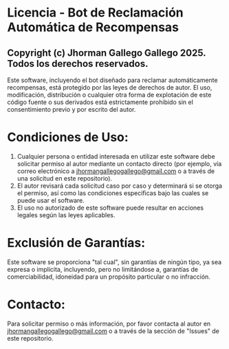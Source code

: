 # Licencia - Bot de Reclamación Automática de Recompensas
## Copyright (c) Jhorman Gallego Gallego 2025. Todos los derechos reservados.

Este software, incluyendo el bot diseñado para reclamar automáticamente recompensas, está protegido por las leyes de derechos de autor. El uso, modificación, distribución o cualquier otra forma de explotación de este código fuente o sus derivados está estrictamente prohibido sin el consentimiento previo y por escrito del autor.

# Condiciones de Uso:
1. Cualquier persona o entidad interesada en utilizar este software debe solicitar permiso al autor mediante un contacto directo (por ejemplo, vía correo electrónico a jhormangallegogallego@gmail.com o a través de una solicitud en este repositorio).
2. El autor revisará cada solicitud caso por caso y determinará si se otorga el permiso, así como las condiciones específicas bajo las cuales se puede usar el software.
3. El uso no autorizado de este software puede resultar en acciones legales según las leyes aplicables.
# Exclusión de Garantías:
Este software se proporciona "tal cual", sin garantías de ningún tipo, ya sea expresa o implícita, incluyendo, pero no limitándose a, garantías de comerciabilidad, idoneidad para un propósito particular o no infracción.

# Contacto:
Para solicitar permiso o más información, por favor contacta al autor en jhormangallegogallego@gmail.com o a través de la sección de "Issues" de este repositorio.
